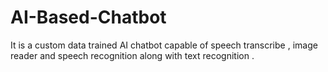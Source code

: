 # AI-Based-Chatbot
It is a custom data trained AI chatbot capable of speech transcribe , image reader and speech recognition along with text recognition .
